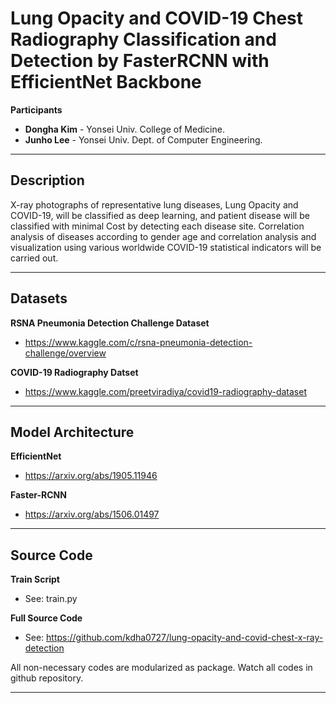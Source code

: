 # **Lung Opacity and COVID-19 Chest Radiography Classification and Detection by FasterRCNN with EfficientNet Backbone**

**Participants**
* **Dongha Kim** - Yonsei Univ. College of Medicine.
* **Junho Lee** - Yonsei Univ. Dept. of Computer Engineering.

---

## Description
X-ray photographs of representative lung diseases, Lung Opacity and COVID-19, will be classified as
deep learning, and patient disease will be classified with minimal Cost by detecting each disease site.
Correlation analysis of diseases according to gender age and correlation analysis and visualization
using various worldwide COVID-19 statistical indicators will be carried out.

---

## Datasets

**RSNA Pneumonia Detection Challenge Dataset**
* https://www.kaggle.com/c/rsna-pneumonia-detection-challenge/overview

**COVID-19 Radiography Datset**
* https://www.kaggle.com/preetviradiya/covid19-radiography-dataset

---

## Model Architecture

**EfficientNet**
* https://arxiv.org/abs/1905.11946

**Faster-RCNN**
* https://arxiv.org/abs/1506.01497

---

## Source Code

**Train Script**
* See: train.py

**Full Source Code**
* See: https://github.com/kdha0727/lung-opacity-and-covid-chest-x-ray-detection

All non-necessary codes are modularized as package. Watch all codes in github repository.

---
